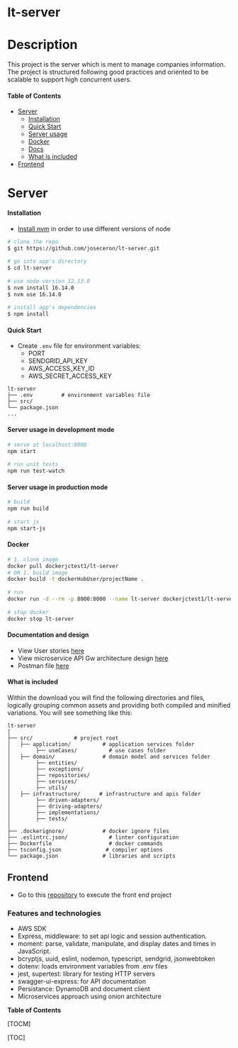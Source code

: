 # lt-server
 
# Description
 
This project is the server which is ment to manage companies information. The project is structured following good practices and oriented to be scalable to support high concurrent users.

 
#### Table of Contents
 
- [Server](#server)
	- [Installation](#installation)
	- [Quick Start](#quickstart)
	- [Server usage](#usageserver)
	- [Docker](#docker)
	- [Docs](#docs)
	- [What is included](#whatisincluded)
- [Frontend](#frontend)


 
# Server
 
#### Installation
- [Install nvm](https://github.com/nvm-sh/nvm) in order to use different versions of node

``` bash
# clone the repo
$ git https://github.com/joseceron/lt-server.git
 
# go into app's directory
$ cd lt-server
 
# use node version 12.13.0
$ nvm install 16.14.0
$ nvm use 16.14.0
 
# install app's dependencies
$ npm install
```
 
#### Quick Start
- Create `.env` file for environment variables: 
  - PORT
  - SENDGRID_API_KEY
  - AWS_ACCESS_KEY_ID
  - AWS_SECRET_ACCESS_KEY


```
lt-server
├── .env         # environment variables file
├── src/            
└── package.json
...
```

#### Server usage in development mode
 
``` bash
# serve at localhost:8000 
npm start
 
# run unit tests
npm run test-watch
```
#### Server usage in production mode
 
``` bash
# build
npm run build
 
# start js
npm start-js
```

#### Docker
 
``` bash
# 1. clone image
docker pull dockerjctest1/lt-server
# OR 1. build image
docker build -t dockerHubUser/projectName .
 
# run 
docker run -d --rm -p 8000:8000 --name lt-server dockerjctest1/lt-server
 
# stop docker
docker stop lt-server

```


#### Documentation and design
- View User stories [here](https://docs.google.com/document/d/1nUGM23mCuj8YIQvfj1AnkwqHSUhSKrjELO8agde-994/edit?usp=sharing)
- View microservice API Gw architecture design [here](https://drive.google.com/file/d/1vJOWptVuA-MJS7tcu0_X0y2TazffuA9O/view?usp=sharing)
- Postman file [here](https://drive.google.com/file/d/1E5x-Dn5m6mp7vyoPTvPJEgLhVEmDlWBl/view?usp=sharing)


 
#### What is included

Within the download you will find the following directories and files, logically grouping common assets and providing both compiled and minified variations. You will see something like this:

```
lt-server
│
├── src/             # project root
│   ├── application/          # application services folder
│        ├── useCases/          # use cases folder
│   ├── domain/               # domain model and services folder
│        ├── entities/
│        ├── exceptions/
│        ├── repositories/
│        ├── services/
│        ├── utils/
│   ├── infrastructure/      # infrastructure and apis folder
│        ├── driven-adapters/
│        ├── driving-adapters/
│        ├── implementations/
│        ├── tests/
│
├── .dockerignore/            # docker ignore files
├── .eslintrc.json/             # linter configuration
├── Dockerfile                  # docker commands
├── tsconfig.json              # compiler options
└── package.json              # libraries and scripts
```

## Frontend
- Go to this [repository](https://github.com/joseceron/lt-client) to execute the front end project

### Features and technologies
- AWS SDK
- Express, middleware: to set api logic and session authentication.
- moment: parse, validate, manipulate, and display dates and times in JavaScript.
- bcryptjs, uuid, eslint, nodemon, typescript, sendgrid, jsonwebtoken
- dotenv: loads environment variables from .env files
- jest, supertest: library for testing HTTP servers
- swagger-ui-express: for API documentation
- Persistance: DynamoDB and document client
- Microservices approach using onion architecture


**Table of Contents**

[TOCM]

[TOC]






